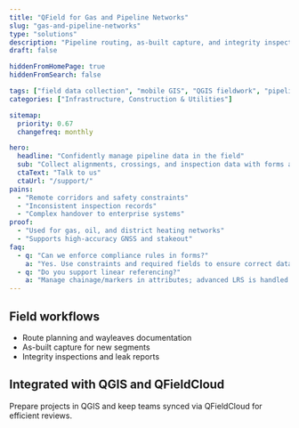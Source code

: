 ```yaml
---
title: "QField for Gas and Pipeline Networks"
slug: "gas-and-pipeline-networks"
type: "solutions"
description: "Pipeline routing, as-built capture, and integrity inspections with offline mobile GIS."
draft: false

hiddenFromHomePage: true
hiddenFromSearch: false

tags: ["field data collection", "mobile GIS", "QGIS fieldwork", "pipeline inspection", "as-built", "integrity management"]
categories: ["Infrastructure, Construction & Utilities"]

sitemap:
  priority: 0.67
  changefreq: monthly

hero:
  headline: "Confidently manage pipeline data in the field"
  sub: "Collect alignments, crossings, and inspection data with forms and photo evidence—even offline."
  ctaText: "Talk to us"
  ctaUrl: "/support/"
pains:
  - "Remote corridors and safety constraints"
  - "Inconsistent inspection records"
  - "Complex handover to enterprise systems"
proof:
  - "Used for gas, oil, and district heating networks"
  - "Supports high-accuracy GNSS and stakeout"
faq:
  - q: "Can we enforce compliance rules in forms?"
    a: "Yes. Use constraints and required fields to ensure correct data capture."
  - q: "Do you support linear referencing?"
    a: "Manage chainage/markers in attributes; advanced LRS is handled in QGIS."
---
```


## Field workflows
- Route planning and wayleaves documentation  
- As-built capture for new segments  
- Integrity inspections and leak reports

## Integrated with QGIS and QFieldCloud
Prepare projects in QGIS and keep teams synced via QFieldCloud for efficient reviews.
